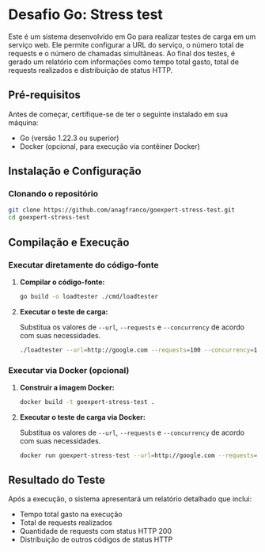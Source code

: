 # Desafio Go: Stress test

Este é um sistema desenvolvido em Go para realizar testes de carga em um serviço web. Ele permite configurar a URL do serviço, o número total de requests e o número de chamadas simultâneas. Ao final dos testes, é gerado um relatório com informações como tempo total gasto, total de requests realizados e distribuição de status HTTP.

## Pré-requisitos

Antes de começar, certifique-se de ter o seguinte instalado em sua máquina:

- Go (versão 1.22.3 ou superior)
- Docker (opcional, para execução via contêiner Docker)

## Instalação e Configuração

### Clonando o repositório

```bash
git clone https://github.com/anagfranco/goexpert-stress-test.git
cd goexpert-stress-test
```

## Compilação e Execução

### Executar diretamente do código-fonte

1. **Compilar o código-fonte:**

   ```bash
   go build -o loadtester ./cmd/loadtester
   ```

2. **Executar o teste de carga:**

   Substitua os valores de `--url`, `--requests` e `--concurrency` de acordo com suas necessidades.

   ```bash
   ./loadtester --url=http://google.com --requests=100 --concurrency=10
   ```

### Executar via Docker (opcional)

1. **Construir a imagem Docker:**

   ```bash
   docker build -t goexpert-stress-test .
   ```

2. **Executar o teste de carga via Docker:**

   Substitua os valores de `--url`, `--requests` e `--concurrency` de acordo com suas necessidades.

   ```bash
   docker run goexpert-stress-test --url=http://google.com --requests=100 --concurrency=10
   ```

## Resultado do Teste

Após a execução, o sistema apresentará um relatório detalhado que inclui:

- Tempo total gasto na execução
- Total de requests realizados
- Quantidade de requests com status HTTP 200
- Distribuição de outros códigos de status HTTP
